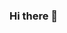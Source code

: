 ### Hi there 👋
<!--
Welcome to my github page wave
I am a student at 42 Paris and also an IT lawyer computerbalance_scale

Jehanne's 42 stats

chart_with_upwards_trend I am currently working on arrow_heading_down

[NestJS, React] transcendence: team coding of a multiplayer Pong game
exams @ 42
white_check_mark I have already achieved arrow_heading_down

[C++] webserv: writing an HTTP server with my mates Melchior & Valentin
[C++] C++ containers && C++ tester: Vector, Map, Stack
[C] Minishell: team coding of a simple bash shell with my mate Emma
[PHP, Dockerfile] Kubernetes & clustering: setting up an infrastructure of different services (Grafana, Wordpress, phpMyAdmin, MySQL, InfluxDB, FTPS, nginx)
[C] Philosophers: program using threads, mutex, semaphore, forks


**mmaj0708/mmaj0708** is a ✨ _special_ ✨ repository because its `README.md` (this file) appears on your GitHub profile.

Here are some ideas to get you started:

- 🔭 I’m currently working on ...
- 🌱 I’m currently learning ...
- 👯 I’m looking to collaborate on ...
- 🤔 I’m looking for help with ...
- 💬 Ask me about ...
- 📫 How to reach me: ...
- 😄 Pronouns: ...
- ⚡ Fun fact: ...
-->
